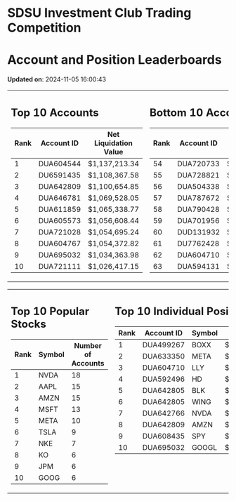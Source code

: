 # SDSU Investment Club Trading Competition 
 # Account and Position Leaderboards

**Updated on**: 2024-11-05 16:00:43

<table><tr><td valign="top">

## Top 10 Accounts
| Rank | Account ID | Net Liquidation Value |
|------|------------|-----------------------|
| 1 | DUA604544 | $1,137,213.34 |
| 2 | DU6591435 | $1,108,367.58 |
| 3 | DUA642809 | $1,100,654.85 |
| 4 | DUA646781 | $1,069,528.05 |
| 5 | DUA611859 | $1,065,338.77 |
| 6 | DUA605573 | $1,056,608.44 |
| 7 | DUA721028 | $1,054,695.24 |
| 8 | DUA604767 | $1,054,372.82 |
| 9 | DUA695032 | $1,034,363.98 |
| 10 | DUA721111 | $1,026,417.15 |

</td><td valign="top">

## Bottom 10 Accounts
| Rank | Account ID | Net Liquidation Value |
|------|------------|-----------------------|
| 54 | DUA720733 | $1,005,363.40 |
| 55 | DUA728821 | $1,005,004.88 |
| 56 | DUA504338 | $1,004,898.04 |
| 57 | DUA787672 | $1,004,168.12 |
| 58 | DUA790428 | $1,004,168.12 |
| 59 | DUA701956 | $1,003,262.71 |
| 60 | DUD131932 | $1,000,023.30 |
| 61 | DU7762428 | $994,803.63 |
| 62 | DUA604710 | $981,208.04 |
| 63 | DUA594131 | $977,145.69 |

</td></tr></table>

<table><tr><td valign="top">

## Top 10 Popular Stocks
| Rank | Symbol | Number of Accounts |
|------|--------|--------------------|
| 1 | NVDA | 18 |
| 2 | AAPL | 15 |
| 3 | AMZN | 15 |
| 4 | MSFT | 13 |
| 5 | META | 10 |
| 6 | TSLA | 9 |
| 7 | NKE | 7 |
| 8 | KO | 6 |
| 9 | JPM | 6 |
| 10 | GOOG | 6 |

</td><td valign="top">

## Top 10 Individual Positions
| Rank | Account ID | Symbol | Cost | Total Value |
|------|------------|--------|-----------|-------------|
| 1 | DUA499267 | BOXX | $599,207.78 | $599,207.78 |
| 2 | DUA633350 | META | $398,315.53 | $398,315.53 |
| 3 | DUA604710 | LLY | $258,915.45 | $258,915.45 |
| 4 | DUA592496 | HD | $218,226.53 | $218,226.53 |
| 5 | DUA642805 | BLK | $198,481.01 | $198,481.01 |
| 6 | DUA642805 | WING | $198,339.03 | $198,339.03 |
| 7 | DUA642766 | NVDA | $195,171.67 | $195,171.67 |
| 8 | DUA642809 | AMZN | $184,214.68 | $184,214.68 |
| 9 | DUA608435 | SPY | $171,717.02 | $171,717.02 |
| 10 | DUA695032 | GOOGL | $170,066.26 | $170,066.26 |

</td></tr></table>
